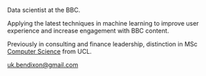 Data scientist at the BBC. 

Applying the latest techniques in machine learning to improve user experience and increase engagement with BBC content. 

Previously in consulting and finance leadership, distinction in MSc [Computer Science](https://www.ucl.ac.uk/prospective-students/graduate/taught-degrees/computer-science-msc) from UCL. 

uk.bendixon@gmail.com
